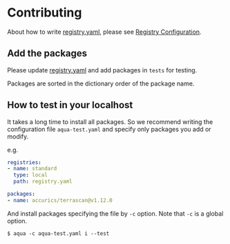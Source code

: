 # Contributing

About how to write [registry.yaml](registry.yaml), please see [Registry Configuration](https://aquaproj.github.io/docs/reference/registry-config).

## Add the packages

Please update [registry.yaml](registry.yaml) and add packages in `tests` for testing.

Packages are sorted in the dictionary order of the package name.

## How to test in your localhost

It takes a long time to install all packages.
So we recommend writing the configuration file `aqua-test.yaml` and specify only packages you add or modify.

e.g.

```yaml
registries:
- name: standard
  type: local
  path: registry.yaml

packages:
- name: accurics/terrascan@v1.12.0
```

And install packages specifying the file by `-c` option. Note that `-c` is a global option.

```console
$ aqua -c aqua-test.yaml i --test
```
